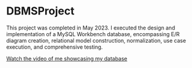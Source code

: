 # DBMSProject

This project was completed in May 2023. I executed the design and implementation of a MySQL Workbench database, encompassing E/R diagram creation, relational model construction, normalization, use case execution, and comprehensive testing.

[Watch the video of me showcasing my database]([https://uhdowntown-my.sharepoint.com/:v:/g/personal/gonzalesp32_gator_uhd_edu/EZtaEyEDZJJHpPhD7eEvzukBHGrOS-eb09_CBe2Bmyd6Iw?e=iCoqMM](https://drive.google.com/file/d/1G7A3hyMf2RWL51une6aAN-olb0Pmuv1b/view?usp=sharing)https://drive.google.com/file/d/1G7A3hyMf2RWL51une6aAN-olb0Pmuv1b/view?usp=sharing)


